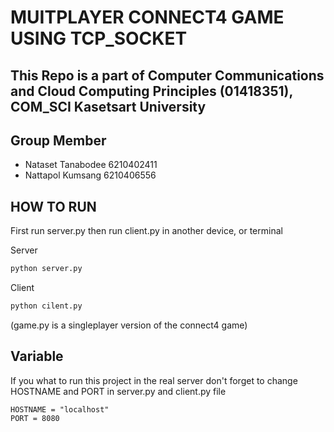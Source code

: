 # MUITPLAYER CONNECT4 GAME USING TCP_SOCKET

## This Repo is a part of Computer Communications and Cloud Computing Principles (01418351), COM_SCI Kasetsart University
## Group Member
- Nataset Tanabodee 6210402411
- Nattapol Kumsang 6210406556

## HOW TO RUN
First run server.py then run client.py in another device, or terminal

Server
``` python
python server.py
```

Client
``` python
python cilent.py
```

(game.py is a singleplayer version of the connect4 game)

## Variable
If you what to run this project in the real server don't forget to change HOSTNAME and PORT in server.py and client.py file
```
HOSTNAME = "localhost"
PORT = 8080
```
